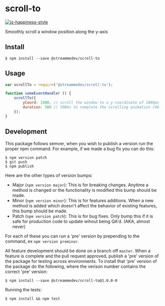 # scroll-to

[![js-happiness-style](https://img.shields.io/badge/code%20style-happiness-brightgreen.svg)](https://github.com/JedWatson/happiness)

Smoothly scroll a window position along the y-axis

## Install

```
$ npm install --save @streammedev/scroll-to
```

## Usage

```javascript
var scrollTo = require('@streammedev/scroll-to');

function someEventHandler () {
	scrollTo({
		yCoord: 1000, // scroll the window to a y-coordinate of 1000px (default is 0)
		duration: 500 // 500ms to complete the scrolling animation (default is 1000)
	});
}
```

## Development

This package follows semver, when you wish to publish a version run the proper npm command.  For example, if we made a bug fix you can do this:

```
$ npm version patch
$ git push
$ npm publish
```

Here are the other types of version bumps:

- Major (`npm version major`): This is for breaking changes. Anytime a method is changed or the functionality is modified this bump should be made.
- Minor (`npm version minor`): This is for features additions. When a new method is added which doesn't affect the behavior of existing features, this bump should be made.
- Patch (`npm version patch`): This is for bug fixes. Only bump this if it is safe for production code to update wihout being QA'd.  (AKA, almost never)

For each of these you can run a 'pre' version by prepending to the command, ex `npm version preminor`.

All feature development should be done on a branch off `master`.  When a feature is complete and the pull request approved, publish a 'pre' version of the package for testing across environments.  To install that 'pre' version of the package do the following, where the verison number contains the correct 'pre' version:

```
$ npm install --save @streammedev/scroll-to@1.0.0-0
```

Running the tests:

```
$ npm install && npm test
```
